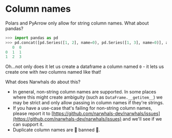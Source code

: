 # Column names

Polars and PyArrow only allow for string column names. What about pandas?

```python
>>> import pandas as pd
>>> pd.concat([pd.Series([1, 2], name=0), pd.Series([1, 3], name=0)], axis=1)
   0  0
0  1  1
1  2  3
```

Oh...not only does it let us create a dataframe a column named `0` - it lets us
create one with _two_ columns named like that!

What does Narwhals do about this?

- In general, non-string column names are supported. In some places where this might
  create ambiguity (such as `DataFrame.__getitem__`) we may be strict and only
  allow passing in column names if they're strings.
- If you have a use-case that's
  failing for non-string column names, please report it to [https://github.com/narwhals-dev/narwhals/issues](https://github.com/narwhals-dev/narwhals/issues)
  and we'll see if we can support it.
- Duplicate column names are 🚫 banned 🚫.

